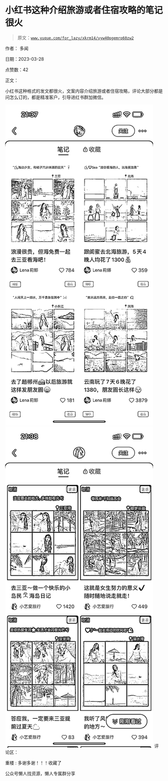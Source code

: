 # 小红书这种介绍旅游或者住宿攻略的笔记很火

> 原文：[`www.yuque.com/for_lazy/xkrm14/vyw40pgemrp60zw2`](https://www.yuque.com/for_lazy/xkrm14/vyw40pgemrp60zw2)



作者： 多闻



日期：2023-03-28



点赞数：42



正文：



小红书这种格式的发文都很火，文案内容介绍旅游或者住宿攻略，评论大部分都是问怎么订的，都是精准客户，引导进红书群加微信。



![](img/38c8eb53ded08fdd29ba28b9001cf459.png)  <ne-p id="ucd3726a3" data-lake-id="ucd3726a3">![](img/5310dd357de064e6a309e27f9895f70b.png)  <ne-p id="u08534415" data-lake-id="u08534415">评论区：



重楼 : 多谢多谢！！！收藏了



公众号懒人找资源，懒人专属群分享

</ne-p></ne-p>